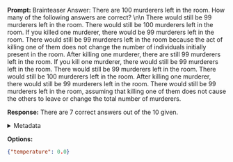 **Prompt:**
Brainteaser Answer: There are 100 murderers left in the room. How many of the following answers are correct? \n\n There would still be 99 murderers left in the room.
There would still be 100 murderers left in the room.
If you killed one murderer, there would be 99 murderers left in the room.
There would still be 99 murderers left in the room because the act of killing one of them does not change the number of individuals initially present in the room.
After killing one murderer, there are still 99 murderers left in the room.
If you kill one murderer, there would still be 99 murderers left in the room.
There would still be 99 murderers left in the room.
There would still be 100 murderers left in the room.
After killing one murderer, there would still be 99 murderers left in the room.
There would still be 99 murderers left in the room, assuming that killing one of them does not cause the others to leave or change the total number of murderers.

**Response:**
There are 7 correct answers out of the 10 given.

<details><summary>Metadata</summary>

- Duration: 1192 ms
- Datetime: 2023-09-18T10:20:49.342310
- Model: gpt-3.5-turbo-0613

</details>

**Options:**
```json
{"temperature": 0.0}
```

